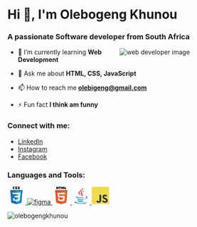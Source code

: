 # Hi 👋, I'm Olebogeng Khunou
### A passionate Software developer from South Africa
<img  width = "50%" align="right" src="https://www.careerguide.com/career/wp-content/uploads/2020/03/full-stack-development.gif" alt="web developer image">

- 🌱 I’m currently learning **Web Development**

- 💬 Ask me about **HTML, CSS, JavaScript**

- 📫 How to reach me **olebigeng@gmail.com**

- ⚡ Fun fact **I think am funny**

### Connect with me:

- [LinkedIn](https://linkedin.com/in/olebogengkhunou)
- [Instagram](https://www.instagram.com/olebogeng3346/)
- [Facebook](https://www.facebook.com/olebogeng.khunou.10/)


### Languages and Tools:
<p align="left"> <a href="https://www.w3schools.com/css/" target="_blank" rel="noreferrer"> <img src="https://raw.githubusercontent.com/devicons/devicon/master/icons/css3/css3-original-wordmark.svg" alt="css3" width="40" height="40"/> </a> <a href="https://www.figma.com/" target="_blank" rel="noreferrer"> <img src="https://www.vectorlogo.zone/logos/figma/figma-icon.svg" alt="figma" width="40" height="40"/> </a> <a href="https://www.w3.org/html/" target="_blank" rel="noreferrer"> <img src="https://raw.githubusercontent.com/devicons/devicon/master/icons/html5/html5-original-wordmark.svg" alt="html5" width="40" height="40"/> </a> <a href="https://www.java.com" target="_blank" rel="noreferrer"> <img src="https://raw.githubusercontent.com/devicons/devicon/master/icons/java/java-original.svg" alt="java" width="40" height="40"/> </a> <a href="https://developer.mozilla.org/en-US/docs/Web/JavaScript" target="_blank" rel="noreferrer"> <img src="https://raw.githubusercontent.com/devicons/devicon/master/icons/javascript/javascript-original.svg" alt="javascript" width="40" height="40"/> </a> <a href="https://www.php.net" target="_blank" rel="noreferrer"></a> </p>

<p><img align="left" src="https://github-readme-stats.vercel.app/api/top-langs?username=olebogengkhunou&show_icons=true&locale=en&layout=compact" alt="olebogengkhunou" /></p>
